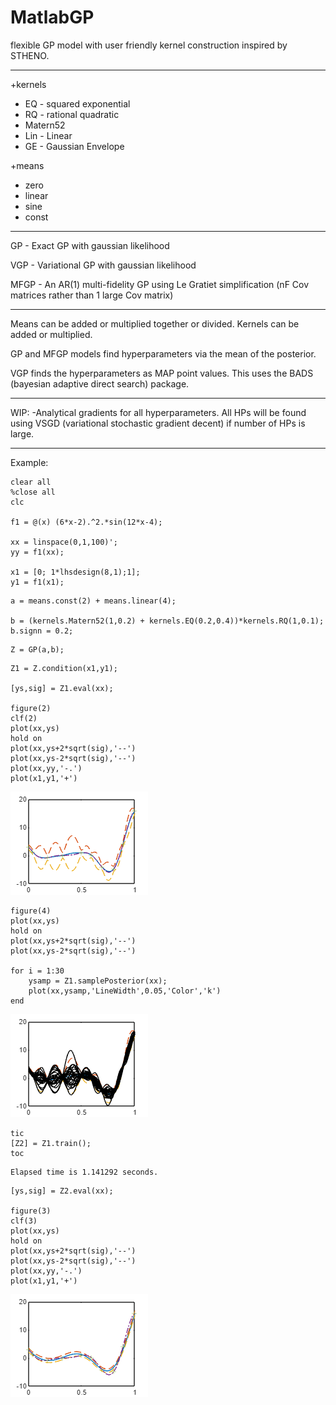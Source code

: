 # MatlabGP
flexible GP model with user friendly kernel construction inspired by STHENO.

--------------------------------------------------------------------------------------------------------------------------------------------------------

+kernels
  - EQ - squared exponential
  - RQ - rational quadratic
  - Matern52
  - Lin - Linear
  - GE - Gaussian Envelope

+means
  - zero
  - linear
  - sine
  - const

--------------------------------------------------------------------------------------------------------------------------------------------------------

GP - Exact GP with gaussian likelihood

VGP - Variational GP with gaussian likelihood

MFGP - An AR(1) multi-fidelity GP using Le Gratiet simplification (nF Cov matrices rather than 1 large Cov matrix)

--------------------------------------------------------------------------------------------------------------------------------------------------------

Means can be added or multiplied together or divided. Kernels can be added or multiplied.

GP and MFGP models find hyperparameters via the mean of the posterior.

VGP finds the hyperparameters as MAP point values. This uses the BADS (bayesian adaptive direct search) package.

--------------------------------------------------------------------------------------------------------------------------------------------------------

WIP:
 -Analytical gradients for all hyperparameters. All HPs will be found using VSGD (variational stochastic gradient decent) if number of HPs is large.

--------------------------------------------------------------------------------------------------------------------------------------------------------
Example:

```matlab:Code
clear all
%close all
clc

f1 = @(x) (6*x-2).^2.*sin(12*x-4);

xx = linspace(0,1,100)';
yy = f1(xx);

x1 = [0; 1*lhsdesign(8,1);1];
y1 = f1(x1);
```

```matlab:Code
a = means.const(2) + means.linear(4);

b = (kernels.Matern52(1,0.2) + kernels.EQ(0.2,0.4))*kernels.RQ(1,0.1);
b.signn = 0.2;
```

```matlab:Code
Z = GP(a,b);
```

```matlab:Code
Z1 = Z.condition(x1,y1);

[ys,sig] = Z1.eval(xx);

figure(2)
clf(2)
plot(xx,ys)
hold on
plot(xx,ys+2*sqrt(sig),'--')
plot(xx,ys-2*sqrt(sig),'--')
plot(xx,yy,'-.')
plot(x1,y1,'+')
```

![figure_0.png](MatlabGP/docs/TestGPClass_images/figure_0.png)

```matlab:Code
figure(4)
plot(xx,ys)
hold on
plot(xx,ys+2*sqrt(sig),'--')
plot(xx,ys-2*sqrt(sig),'--')

for i = 1:30
    ysamp = Z1.samplePosterior(xx);
    plot(xx,ysamp,'LineWidth',0.05,'Color','k')
end
```

![figure_1.png](MatlabGP/docs/TestGPClass_images/figure_1.png)

```matlab:Code
tic
[Z2] = Z1.train();
toc
```

```text:Output
Elapsed time is 1.141292 seconds.
```

```matlab:Code
[ys,sig] = Z2.eval(xx);

figure(3)
clf(3)
plot(xx,ys)
hold on
plot(xx,ys+2*sqrt(sig),'--')
plot(xx,ys-2*sqrt(sig),'--')
plot(xx,yy,'-.')
plot(x1,y1,'+')
```

![figure_2.png](MatlabGP/docs/TestGPClass_images/figure_2.png)
